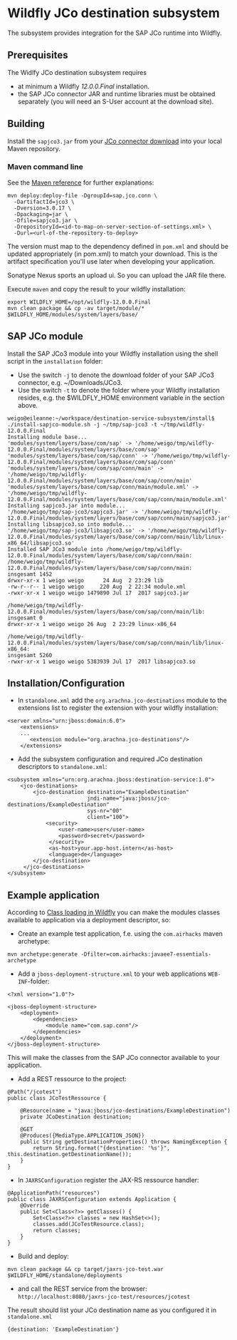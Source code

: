 # Wildfly JCo destination subsystem

The subsystem provides integration for the SAP JCo runtime into Wildfly.

## Prerequisites

The Widlfy JCo destination subsystem requires
 
* at minimum a Wildfly _12.0.0.Final_ installation.
* the SAP JCo connector JAR and runtime libraries must be obtained separately (you will need an S-User account at the download site).

## Building
Install the `sapjco3.jar` from your [JCo connector download](http://service.sap.com/connectors) into your local Maven repository.

### Maven command line

See the [Maven reference](https://maven.apache.org/guides/mini/guide-3rd-party-jars-remote.html) for further explanations:

```
mvn deploy:deploy-file -DgroupId=sap.jco.conn \
  -DartifactId=jco3 \
  -Dversion=3.0.17 \
  -Dpackaging=jar \
  -Dfile=sapjco3.jar \
  -DrepositoryId=<id-to-map-on-server-section-of-settings.xml> \
  -Durl=<url-of-the-repository-to-deploy>
```

The version must map to the dependency defined in `pom.xml` and should be updated appropriately (in pom.xml) to match your download.
This is the artifact specification you'll use later when developing your application.

Sonatype Nexus sports an upload ui. So you can upload the JAR file there.
 
Execute `maven` and copy the result to your wildfly installation:

```
export WILDFLY_HOME=/opt/wildfly-12.0.0.Final
mvn clean package && cp -av target/module/* $WILDFLY_HOME/modules/system/layers/base/
```

## SAP JCo module

Install the SAP JCo3 module into your Wildfly installation using the shell script in the `installation` folder: 

* Use the switch `-j` to denote the download folder of your SAP JCo3 connector, e.g. ~/Downloads/JCo3.
* Use the switch `-t` to denote the folder where your Wildfly installation resides, e.g. the $WILDFLY_HOME environment variable in the section above.

```
weigo@eileanne:~/workspace/destination-service-subsystem/install$ ./install-sapjco-module.sh -j ~/tmp/sap-jco3 -t ~/tmp/wildfly-12.0.0.Final
Installing module base...
'modules/system/layers/base/com/sap' -> '/home/weigo/tmp/wildfly-12.0.0.Final/modules/system/layers/base/com/sap'
'modules/system/layers/base/com/sap/conn' -> '/home/weigo/tmp/wildfly-12.0.0.Final/modules/system/layers/base/com/sap/conn'
'modules/system/layers/base/com/sap/conn/main' -> '/home/weigo/tmp/wildfly-12.0.0.Final/modules/system/layers/base/com/sap/conn/main'
'modules/system/layers/base/com/sap/conn/main/module.xml' -> '/home/weigo/tmp/wildfly-12.0.0.Final/modules/system/layers/base/com/sap/conn/main/module.xml'
Installing sapjco3.jar into module...
'/home/weigo/tmp/sap-jco3/sapjco3.jar' -> '/home/weigo/tmp/wildfly-12.0.0.Final/modules/system/layers/base/com/sap/conn/main/sapjco3.jar'
Installing libsapjco3.so into module...
'/home/weigo/tmp/sap-jco3/libsapjco3.so' -> '/home/weigo/tmp/wildfly-12.0.0.Final/modules/system/layers/base/com/sap/conn/main/lib/linux-x86_64/libsapjco3.so'
Installed SAP JCo3 module into /home/weigo/tmp/wildfly-12.0.0.Final/modules/system/layers/base/com/sap/conn/main:
/home/weigo/tmp/wildfly-12.0.0.Final/modules/system/layers/base/com/sap/conn/main:
insgesamt 1452
drwxr-xr-x 1 weigo weigo      24 Aug  2 23:29 lib
-rw-r--r-- 1 weigo weigo     220 Aug  2 22:34 module.xml
-rwxr-xr-x 1 weigo weigo 1479890 Jul 17  2017 sapjco3.jar

/home/weigo/tmp/wildfly-12.0.0.Final/modules/system/layers/base/com/sap/conn/main/lib:
insgesamt 0
drwxr-xr-x 1 weigo weigo 26 Aug  2 23:29 linux-x86_64

/home/weigo/tmp/wildfly-12.0.0.Final/modules/system/layers/base/com/sap/conn/main/lib/linux-x86_64:
insgesamt 5260
-rwxr-xr-x 1 weigo weigo 5383939 Jul 17  2017 libsapjco3.so
```

## Installation/Configuration

* In `standalone.xml` add the `org.arachna.jco-destinations` module to the extensions list to register the extension with your wildfly installation:

```
<server xmlns="urn:jboss:domain:6.0">
    <extensions>
    ...
       <extension module="org.arachna.jco-destinations"/>
    </extensions>
```

* Add the subsystem configuration and required JCo destination descriptors to `standalone.xml`:

```
<subsystem xmlns="urn:org.arachna.jboss:destination-service:1.0">
    <jco-destinations>
        <jco-destination destination="ExampleDestination"
                         jndi-name="java:jboss/jco-destinations/ExampleDestination"
                         sys-nr="00"
                         client="100">
            <security>
                <user-name>user</user-name>
                <password>secret</password>
             </security>
             <as-host>your.app-host.intern</as-host>
             <language>de</language>
        </jco-destination>
     </jco-destinations>
</subsystem>
```

## Example application

According to [Class loading in Wildfly](https://docs.jboss.org/author/display/WFLY10/Class+Loading+in+WildFly) you can
make the modules classes available to application via a deployment descriptor, so:

* Create an example test application, f.e. using the `com.airhacks` maven archetype:

```
mvn archetype:generate -Dfilter=com.airhacks:javaee7-essentials-archetype
```
  
* Add a `jboss-deployment-structure.xml` to your web applications `WEB-INF`-folder:

```$xml
<?xml version="1.0"?>

<jboss-deployment-structure>
	<deployment>
		<dependencies>
			<module name="com.sap.conn"/>
		</dependencies>
	</deployment>
</jboss-deployment-structure>
``` 

This will make the classes from the SAP JCo connector available to your application.
 
* Add a REST ressource to the project:

```
@Path("/jcotest")
public class JCoTestRessource {

    @Resource(name = "java:jboss/jco-destinations/ExampleDestination")
    private JCoDestination destination;

    @GET
    @Produces({MediaType.APPLICATION_JSON})
    public String getDestinationProperties() throws NamingException {
        return String.format("{destination: '%s'}", this.destination.getDestinationName());
    }
}
```

* In `JAXRSConfiguration` register the JAX-RS ressource handler:

```
@ApplicationPath("resources")
public class JAXRSConfiguration extends Application {
    @Override
    public Set<Class<?>> getClasses() {
        Set<Class<?>> classes = new HashSet<>();
        classes.add(JCoTestResource.class);
        return classes;
    }
}
```

* Build and deploy:

```
mvn clean package && cp target/jaxrs-jco-test.war $WILDFLY_HOME/standalone/deployments
```

* and call the REST service from the browser: `http://localhost:8080/jaxrs-jco-test/resources/jcotest`

The result should list your JCo destination name as you configured it in `standalone.xml`

```
{destination: 'ExampleDestination'}
```
